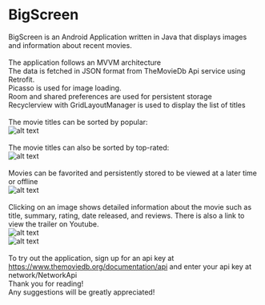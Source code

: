 # BigScreen
BigScreen is an Android Application written in Java that displays images and information about recent movies. <br />
<br >
The application follows an MVVM architecture <br />
The data is fetched in JSON format from TheMovieDb Api service using Retrofit. <br />
Picasso is used for image loading. <br />
Room and shared preferences are used for persistent storage <br />
Recyclerview with GridLayoutManager is used to display the list of titles <br />
<br />
The movie titles can be sorted by popular: <br />
![alt text](screenshots/main_screen_popular.png "The movie titles can be sorted by popular") <br />
<br />
The movie titles can also be sorted by top-rated: <br />
![alt text](screenshots/main_screen_top_rated.png "The movie titles can be sorted by top-rated") <br />
<br />
Movies can be favorited and persistently stored to be viewed at a later time or offline <br />
![alt text](screenshots/main_screen_favorites.png "The movie titles can be sorted by popular") <br />
<br />
Clicking on an image shows detailed information about the movie such as title, summary, rating, date released, and reviews. There is also a link to view the trailer on Youtube. <br />
![alt text](screenshots/detail_screen_top.png "top of detail screen") <br />
![alt text](screenshots/detail_screen_bottom.png "bottom of detail screen") <br />
<br />
To try out the application, sign up for an api key at https://www.themoviedb.org/documentation/api and enter your api key at network/NetworkApi <br />
Thank you for reading! <br />
Any suggestions will be greatly appreciated!
